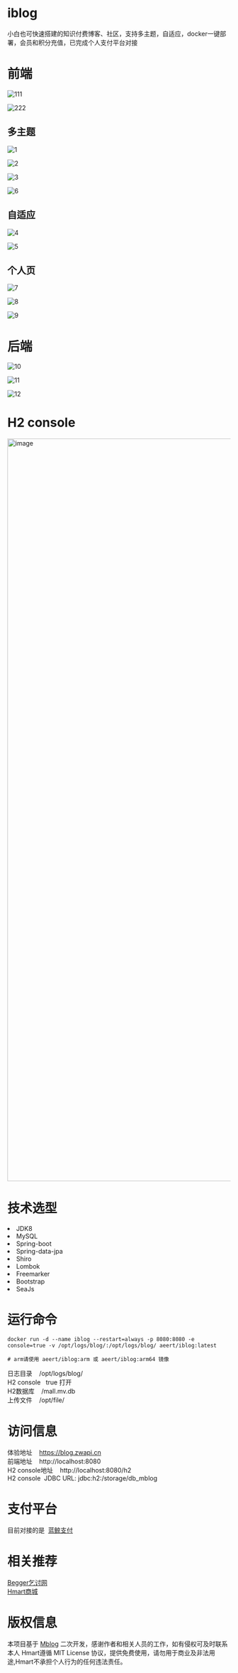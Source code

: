 # iblog
小白也可快速搭建的知识付费博客、社区，支持多主题，自适应，docker一键部署，会员和积分充值，已完成个人支付平台对接

# 前端
![111](https://github.com/npsvip/iblog/assets/95081538/8fcac2a4-e65a-4b5a-aafd-07d6db4885df)

![222](https://github.com/npsvip/iblog/assets/95081538/46eca638-ab0f-433f-aed1-bf02278fb4f0)


## 多主题
![1](https://github.com/npsvip/iblog/assets/95081538/3a3431bf-9608-48d0-9324-489b136dfb01)

![2](https://github.com/npsvip/iblog/assets/95081538/a938b6a8-bec0-46cc-990d-d6071eae08b1)

![3](https://github.com/npsvip/iblog/assets/95081538/436e4582-7be1-40a2-8db7-b78fb84b56d8)

![6](https://github.com/npsvip/iblog/assets/95081538/b041d092-6378-4153-8424-5712e78b7ab4)

## 自适应

![4](https://github.com/npsvip/iblog/assets/95081538/bf55b368-bc72-4320-8c1a-d9b5534ecc18)

![5](https://github.com/npsvip/iblog/assets/95081538/79616af1-9f32-4aee-8bca-e018ce7fbfac)

## 个人页

![7](https://github.com/npsvip/iblog/assets/95081538/6e7b374d-702d-4b31-91c3-56fff3dc3eee)

![8](https://github.com/npsvip/iblog/assets/95081538/7757976e-f581-4bf3-ba28-558bd293c0e6)

![9](https://github.com/npsvip/iblog/assets/95081538/c094258f-768b-4812-bfac-ef761eae731f)


# 后端
![10](https://github.com/npsvip/iblog/assets/95081538/58d96393-4c13-4c00-b4b8-3d49b2f17e12)

![11](https://github.com/npsvip/iblog/assets/95081538/77420d96-5902-44f1-848b-be0b1fe56bd2)

![12](https://github.com/npsvip/iblog/assets/95081538/66d44534-3bd3-4376-ae33-902bfb40ae60)

# H2 console

<img width="1672" alt="image" src="https://github.com/npsvip/iblog/assets/95081538/4b247e5d-8105-48fa-9f2d-88c4e4630e33">

# 技术选型
<li>JDK8</li>
<li>MySQL</li>
<li>Spring-boot</li>
<li>Spring-data-jpa</li>
<li>Shiro</li>
<li>Lombok</li>
<li>Freemarker</li>
<li>Bootstrap</li>
<li>SeaJs</li>

# 运行命令
```
docker run -d --name iblog --restart=always -p 8080:8080 -e console=true -v /opt/logs/blog/:/opt/logs/blog/ aeert/iblog:latest

# arm请使用 aeert/iblog:arm 或 aeert/iblog:arm64 镜像

```
日志目录&nbsp;&nbsp;&nbsp;&nbsp;/opt/logs/blog/<br/>
H2 console&nbsp;&nbsp;&nbsp;true 打开<br/>
H2数据库&nbsp;&nbsp;&nbsp;&nbsp;/mall.mv.db <br/>
上传文件&nbsp;&nbsp;&nbsp;&nbsp;/opt/file/

# 访问信息
体验地址&nbsp;&nbsp;&nbsp;&nbsp;https://blog.zwapi.cn<br/>
前端地址&nbsp;&nbsp;&nbsp;&nbsp;http://localhost:8080<br/>
H2 console地址&nbsp;&nbsp;&nbsp;&nbsp;http://localhost:8080/h2<br/>
H2 console&nbsp;&nbsp;JDBC URL: jdbc:h2:/storage/db_mblog

# 支付平台
目前对接的是&nbsp;&nbsp;<a href="https://pay.npsvip.cn" target="_blank">蓝鲸支付</a>

# 相关推荐
<a href="https://github.com/npsvip/begger" target="_blank">Begger乞讨网</a><br/>
<a href="https://github.com/npsvip/Hmart" target="_blank">Hmart商城</a>

# 版权信息
本项目基于 <a href="https://github.com/langhsu/mblog" target="_blank">Mblog</a> 二次开发，感谢作者和相关人员的工作，如有侵权可及时联系本人
Hmart遵循 MIT License 协议，提供免费使用，请勿用于商业及非法用途,Hmart不承担个人行为的任何违法责任。
